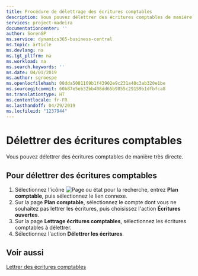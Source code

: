 ```yaml
---
title: Procédure de délettrage des écritures comptables
description: Vous pouvez délettrer des écritures comptables de manière très directe.
services: project-madeira
documentationcenter: ''
author: SorenGP
ms.service: dynamics365-business-central
ms.topic: article
ms.devlang: na
ms.tgt_pltfrm: na
ms.workload: na
ms.search.keywords: ''
ms.date: 04/01/2019
ms.author: sgroespe
ms.openlocfilehash: 08dda5081169b1f43902e9c231a40c3ab320e1be
ms.sourcegitcommit: 60b87e5eb32bb408dd65b9855c29159b1dfbfca8
ms.translationtype: HT
ms.contentlocale: fr-FR
ms.lasthandoff: 04/29/2019
ms.locfileid: "1237944"
---
```

# <a name="unapply-general-ledger-entries"></a>Délettrer des écritures comptables
Vous pouvez délettrer des écritures comptables de manière très directe.  

## <a name="to-unapply-general-ledger-entries"></a>Pour délettrer des écritures comptables  

1.  Sélectionnez l'icône ![Page ou état pour la recherche](../../media/ui-search/search_small.png "Page ou état pour la recherche"), entrez **Plan comptable**, puis sélectionnez le lien connexe.  
2.  Sur la page **Plan comptable**, sélectionnez le compte dont vous ne souhaitez pas lettrer les écritures, puis choisissez l'action **Écritures ouvertes**.  
3.  Sur la page **Lettrage écritures comptables**, sélectionnez les écritures comptables à délettrer.  
4.  Sélectionnez l'action **Délettrer les écritures**.  

## <a name="see-also"></a>Voir aussi  
[Lettrer des écritures comptables](how-to-apply-general-ledger-entries.md)
